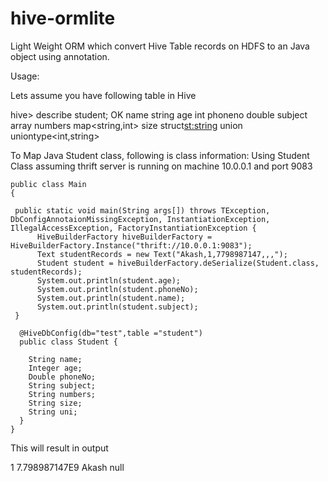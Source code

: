 hive-ormlite
============

Light Weight ORM which convert Hive Table records on HDFS to an Java object using annotation.


Usage:

Lets assume you have following table in Hive 

hive> describe student;
OK
name                	string
age                 	int
phoneno             	double
subject             	array<string>
numbers             	map<string,int>
size                	struct<st:string>
union                	uniontype<int,string>


To Map Java Student class, following is class information:
Using Student Class assuming thrift server is running on machine 10.0.0.1 and port 9083

    public class Main 
    {

     public static void main(String args[]) throws TException, DbConfigAnnotaionMissingException, InstantiationException, IllegalAccessException, FactoryInstantiationException {
          HiveBuilderFactory hiveBuilderFactory = HiveBuilderFactory.Instance("thrift://10.0.0.1:9083");
          Text studentRecords = new Text("Akash,1,7798987147,,,");
          Student student = hiveBuilderFactory.deSerialize(Student.class, studentRecords);
          System.out.println(student.age);
          System.out.println(student.phoneNo);
          System.out.println(student.name);
          System.out.println(student.subject);
     }
    
      @HiveDbConfig(db="test",table ="student")
      public class Student {

        String name;
        Integer age;
        Double phoneNo;
        String subject;
        String numbers;
        String size;
        String uni;
      }
    }



This will result in output 

1
7.798987147E9
Akash
null





